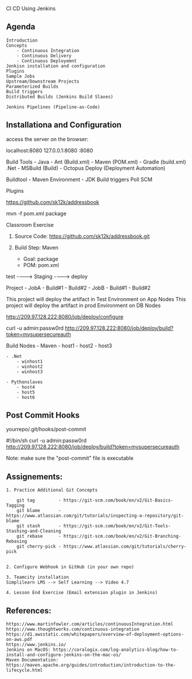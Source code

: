 CI CD Using Jenkins

## Agenda

    Introduction
    Concepts
        - Continuous Integration
        - Continuous Delivery
        - Continuous Deployemnt
    Jenkisn installation and configuration
    Plugins
    Sample Jobs
    Upstream/Downstream Projects
    Parameterized Builds
    Build triggers
    Distributed Builds (Jenkins Build Slaves)

    Jenkins Pipelines (Pipeline-as-Code)


## Installationa and Configuration


access the server on the browser:

localhost:8080
127.0.0.1:8080
<IPaddress>:8080



Build Tools
    - Java
        - Ant (Build.xml)
        - Maven (POM.xml)
        - Gradle (build.xml)
    .Net
        - MSBuild (Build)
        - Octopus Deploy (Deployment Automation)
    

Buildtool - Maven
Environment - JDK
Build triggers
    Poll SCM

Plugins


https://github.com/sk12k/addressbook

mvn -f pom.xml package

Classroom Exercise

1. Source Code: https://github.com/sk12k/addressbook.git

2. Build Step: Maven
    - Goal: package
    - POM: pom.xml


test ----> Staging ----> deploy

Project
    - JobA
        - Build#1
        - Build#2
    - JobB
        - Build#1
        - Build#2


This project will deploy the artifact in Test Environment on App Nodes
This project will deploy the artifact in prod Environment on DB Nodes

http://209.97.128.222:8080/job/deploy/configure

curl -u admin:passw0rd http://209.97.128.222:8080/job/deploy/build?token=mysupersecureauth


Build Nodes
    - Maven
        - host1
        - host2
        - host3
    
    - .Net
        - winhost1
        - winhost2
        - winhost3
    
    - Pythonslaves
        - host4
        - host5
        - host6

## Post Commit Hooks

yourrepo/.git/hooks/post-commit

#!/bin/sh
curl -u admin:passw0rd http://209.97.128.222:8080/job/deploy/build?token=mysupersecureauth

Note: make sure the "post-commit" file is executable



## Assignements:

    1. Practice Additional Git Concepts

        git tag         - https://git-scm.com/book/en/v2/Git-Basics-Tagging
        git blame       - https://www.atlassian.com/git/tutorials/inspecting-a-repository/git-blame
        git stash       - https://git-scm.com/book/en/v2/Git-Tools-Stashing-and-Cleaning
        git rebase      - https://git-scm.com/book/en/v2/Git-Branching-Rebasing
        git cherry-pick - https://www.atlassian.com/git/tutorials/cherry-pick


    2. Configure Webhook in GitHub (in your own repo)

    3. Teamcity installation
    Simplilearn LMS --> Self Learning --> Video 4.7

    4. Lesson End Exercise (Email extension plugin in Jenkins)


## References:
    https://www.martinfowler.com/articles/continuousIntegration.html
    https://www.thoughtworks.com/continuous-integration
    https://d1.awsstatic.com/whitepapers/overview-of-deployment-options-on-aws.pdf
    https://www.jenkins.io/
    Jenkins on MacOS: https://coralogix.com/log-analytics-blog/how-to-install-and-configure-jenkins-on-the-mac-os/
    Maven Documentation: https://maven.apache.org/guides/introduction/introduction-to-the-lifecycle.html


